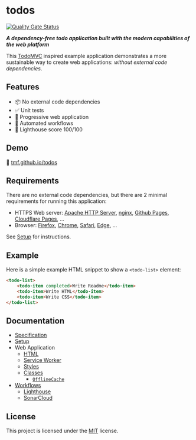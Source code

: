 # todos

[![Quality Gate Status](https://sonarcloud.io/api/project_badges/measure?project=tmf_todos&metric=alert_status&token=f75248b8a964fcccde991ddc628a90100f059766)](https://sonarcloud.io/dashboard?id=tmf_todos)

**_A dependency-free todo application built with the modern capabilities of the web platform_**

This [TodoMVC](tastejs/todomvc) inspired example application demonstrates a more sustainable way to create web applications: _without external code dependencies_.

## Features

- 📦 No external code dependencies
- ✅ Unit tests
- 🌈 Progressive web application
- 🤖 Automated workflows
- 🎇 Lighthouse score 100/100

## Demo

🚀 [tmf.github.io/todos](https://tmf.github.io/todos)

## Requirements

There are no external code dependencies, but there are 2 minimal requirements for running this application:

- HTTPS Web server: [Apache HTTP Server](https://httpd.apache.org), [nginx](https://nginx.org), [Github Pages](https://pages.github.com), [Cloudflare Pages](https://pages.cloudflare.com), ...
- Browser: [Firefox](https://mozilla.org/firefox/all#product-desktop-developer), [Chrome](https://google.com/chrome), [Safari](https://developer.apple.com/safari/download), [Edge](https://microsoft.com/edge), ...

See [Setup](SETUP.md) for instructions.

## Example
Here is a simple example HTML snippet to show a `<todo-list>` element:
```html
<todo-list>
	<todo-item completed>Write Readme</todo-item>
	<todo-item>Write HTML</todo-item>
	<todo-item>Write CSS</todo-item>
</todo-list>

```

## Documentation

- [Specification](spec/)
- [Setup](SETUP.md)
- Web Application
	- [HTML](docs/)
	- [Service Worker](docs/serviceworker.md)
	- [Styles](docs/styles)
	- [Classes](docs/classes)
		- [`OfflineCache`](docs/classes/offline-cache.md)
- [Workflows](.github/workflows)
	- [Lighthouse](.github/workflows/lighthouse.md)
	- [SonarCloud](.github/workflows/sonarcloud.md)

## License

This project is licensed under the [MIT](LICENSE) license.
